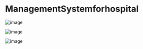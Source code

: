 # ManagementSystemforhospital



![image](https://github.com/user-attachments/assets/5ca72d5e-44d7-496d-b7d5-94c18deb1308)

![image](https://github.com/user-attachments/assets/de034b3c-01f4-48c2-8edc-b437e0a9df3c)

![image](https://github.com/user-attachments/assets/5ff148f4-46ee-46bd-8f03-dfc4cd8203a8)
